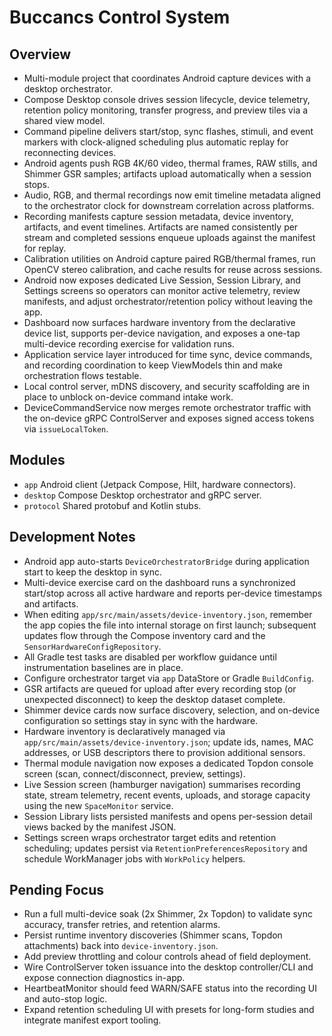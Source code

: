 # Buccancs Control System

## Overview

- Multi-module project that coordinates Android capture devices with a desktop orchestrator.
- Compose Desktop console drives session lifecycle, device telemetry, retention policy monitoring, transfer progress,
  and preview tiles via a shared view model.
- Command pipeline delivers start/stop, sync flashes, stimuli, and event markers with clock-aligned scheduling plus
  automatic replay for reconnecting devices.
- Android agents push RGB 4K/60 video, thermal frames, RAW stills, and Shimmer GSR samples; artifacts upload
  automatically when a session stops.
- Audio, RGB, and thermal recordings now emit timeline metadata aligned to the orchestrator clock for downstream
  correlation across platforms.
- Recording manifests capture session metadata, device inventory, artifacts, and event timelines. Artifacts are named
  consistently per stream and completed sessions enqueue uploads against the manifest for replay.
- Calibration utilities on Android capture paired RGB/thermal frames, run OpenCV stereo calibration, and cache results
  for reuse across sessions.
- Android now exposes dedicated Live Session, Session Library, and Settings screens so operators can monitor active
  telemetry, review manifests, and adjust orchestrator/retention policy without leaving the app.
- Dashboard now surfaces hardware inventory from the declarative device list, supports per-device navigation, and
  exposes a one-tap multi-device recording exercise for validation runs.
- Application service layer introduced for time sync, device commands, and recording coordination to keep ViewModels
  thin and make orchestration flows testable.
- Local control server, mDNS discovery, and security scaffolding are in place to unblock on-device command intake work.
- DeviceCommandService now merges remote orchestrator traffic with the on-device gRPC ControlServer and exposes signed
  access tokens via `issueLocalToken`.

## Modules

- `app` Android client (Jetpack Compose, Hilt, hardware connectors).
- `desktop` Compose Desktop orchestrator and gRPC server.
- `protocol` Shared protobuf and Kotlin stubs.

## Development Notes

- Android app auto-starts `DeviceOrchestratorBridge` during application start to keep the desktop in sync.
- Multi-device exercise card on the dashboard runs a synchronized start/stop across all active hardware and reports
  per-device timestamps and artifacts.
- When editing `app/src/main/assets/device-inventory.json`, remember the app copies the file into internal storage on
  first launch; subsequent updates flow through the Compose inventory card and the `SensorHardwareConfigRepository`.
- All Gradle test tasks are disabled per workflow guidance until instrumentation baselines are in place.
- Configure orchestrator target via `app` DataStore or Gradle `BuildConfig`.
- GSR artifacts are queued for upload after every recording stop (or unexpected disconnect) to keep the desktop dataset
  complete.
- Shimmer device cards now surface discovery, selection, and on-device configuration so settings stay in sync with the
  hardware.
- Hardware inventory is declaratively managed via `app/src/main/assets/device-inventory.json`; update ids, names, MAC
  addresses, or USB descriptors there to provision additional sensors.
- Thermal module navigation now exposes a dedicated Topdon console screen (scan, connect/disconnect, preview, settings).
- Live Session screen (hamburger navigation) summarises recording state, stream telemetry, recent events, uploads, and
  storage capacity using the new `SpaceMonitor` service.
- Session Library lists persisted manifests and opens per-session detail views backed by the manifest JSON.
- Settings screen wraps orchestrator target edits and retention scheduling; updates persist via
  `RetentionPreferencesRepository` and schedule WorkManager jobs with `WorkPolicy` helpers.

## Pending Focus

- Run a full multi-device soak (2x Shimmer, 2x Topdon) to validate sync accuracy, transfer retries, and retention
  alarms.
- Persist runtime inventory discoveries (Shimmer scans, Topdon attachments) back into `device-inventory.json`.
- Add preview throttling and colour controls ahead of field deployment.
- Wire ControlServer token issuance into the desktop controller/CLI and expose connection diagnostics in-app.
- HeartbeatMonitor should feed WARN/SAFE status into the recording UI and auto-stop logic.
- Expand retention scheduling UI with presets for long-form studies and integrate manifest export tooling.
